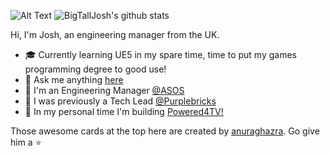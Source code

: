 ![Alt Text](https://media.giphy.com/media/djRJNZqj508sE/giphy.gif)
![BigTallJosh's github stats](https://github-readme-stats.vercel.app/api?username=Bigtalljosh&show_icons=true&count_private=true&hide=stars,issues&theme=radical)

Hi, I'm Josh, an engineering manager from the UK.

- :mortar_board: Currently learning UE5 in my spare time, time to put my games programming degree to good use!
- :speech_balloon: Ask me anything [here](https://github.com/Bigtalljosh/Bigtalljosh/issues)
- :black_heart: I'm an Engineering Manager [@ASOS](https://github.com/ASOS)
- :purple_heart: I was previously a Tech Lead [@Purplebricks](https://github.com/purplebricks)
- :green_heart: In my personal time I'm building [Powered4TV!](https://powered4.tv)

Those awesome cards at the top here are created by [anuraghazra](https://github.com/anuraghazra/github-readme-stats). Go give him a :star:
